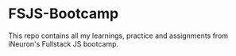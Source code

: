 # FSJS-Bootcamp
This repo contains all my learnings, practice and assignments from iNeuron's Fullstack JS bootcamp.
